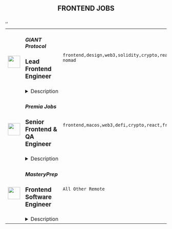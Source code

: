 <div align="center"><h2>FRONTEND JOBS</h2></div><table><tr>
                <td width="100" height="100" rowspan="2">
                    <img src="https://remoteok.com/assets/img/jobs/eff8deca4c4b388328a92536d71df4b01674890120.peg" width="38px" height="auto">
                </td>
                <td width="300">
                    <h5>GIANT Protocol</h5>
                    <h3>Lead Frontend Engineer</h3>
                </td>
                <td width="300">
                    <code>frontend,design,web3,solidity,crypto,react,support,software,code,web,scrum,financial,nosql,typescript,mobile,lead,junior,excel,telecom,go,engineer,backend,digital nomad</code>
                </td>
                <td width="200">
                <text>3 days ago</text>
                </td>
                <td width="100" rowspan="2">
                <a href="https://remoteOK.com/remote-jobs/remote-lead-frontend-engineer-giant-protocol-185695" align="right" target="_blank">Apply</a>
                </td>
            </tr>
            <tr>
                <td colspan="3">
                <details><summary>Description</summary>
                <div class="content-intro">
<p>The GIANT Protocol Foundation aims to empower the world to build a more open and inclusive internet. It created the GIANT Protocol to decentralize and democratize access to connectivity and financial services for all. Itâs a new web3 telecommunications layer that coordinates, tokenizes, and financializes ownership of the entire telecom ecosystem.</p>
<p>GIANT Connect is a consumer app powered by GIANT Protocol offering the most fun and rewarding way to stay connected to the Internet. Access inflight wifi on thousands of planes, mobile networks in 120 countries, and 68M free and premium wifi hotspots globally. Earn crypto rewards when you go online and when you donât.</p>
<p> </p>
</div><p> </p>
<h2><span style="font-weight:400;">Position Overview</span></h2>
<p><span style="font-weight:400;">We are looking for a seasoned frontend engineer, to join our growing team, who specializes in client side software application development - Single/multi page webapp, etc. with a passion for writing test-driven code. In this role you will be primarily working in </span><strong>React, Typescript </strong><span style="font-weight:400;">libraries/languages on existing code bases or creating new applications as required.</span></p>
<h2><span style="font-weight:400;">Responsibilities</span></h2>
<ul>
<li style="font-weight:400;"><span style="font-weight:400;">Build robust and scalable client side software and services in React, Typescript, etc.</span></li>
<li style="font-weight:400;"><span style="font-weight:400;">Help improve our code quality through writing unit and functional tests, improving coding standards and performing code reviews.</span></li>
<li style="font-weight:400;"><span style="font-weight:400;">Work with the product and design teams to understand business goals, end-user requirements and then translate that into a beautiful and efficient frontend application that will be used by millions of users.</span></li>
<li style="font-weight:400;"><span style="font-weight:400;">Work with backend engineers to integrate backend business logic, REST APIs with the frontend web apps/dapps. </span></li>
<li style="font-weight:400;"><span style="font-weight:400;">Integrate with web3 libraries and sdks like EtherJS, Polkadot{JS}, etc.</span></li>
<li style="font-weight:400;"><span style="font-weight:400;">Participate in brainstorming sessions and contribute ideas to improve our product and technology.</span></li>
<li style="font-weight:400;"><span style="font-weight:400;">Document decisions and its future impacts.</span></li>
<li style="font-weight:400;"><span style="font-weight:400;">Join sprints and scrum calls with our cross-regional team for successful delivery of product.</span></li>
<li style="font-weight:400;"><span style="font-weight:400;">Guide and mentor junior developers.</span></li>
</ul>
<h2><span style="font-weight:400;">Requirements/Skills</span></h2>
<ul>
<li style="font-weight:400;"><span style="font-weight:400;">5+ years of recent coding experience in writing React and Typescript web applications and/or dapps.</span></li>
<li style="font-weight:400;"><span style="font-weight:400;">Experience working with NoSQL databases like MongoDB.</span></li>
<li style="font-weight:400;"><span style="font-weight:400;">Solid software design knowledge â you should know how to create software thatâs extensible, reusable and meets desired architectural objectives.</span></li>
<li style="font-weight:400;"><span style="font-weight:400;">Passionate about solving complex problems and take pride in their code and development standards.</span></li>
<li style="font-weight:400;"><span style="font-weight:400;">Effective communication skills: Regularly achieve consensus with peers, and provide clear status updates.</span></li>
<li style="font-weight:400;"><span style="font-weight:400;">Ability to work independently and in a team environment.</span></li>
</ul>
<h2><span style="font-weight:400;">Bonus skills</span></h2>
<ul>
<li style="font-weight:400;"><span style="font-weight:400;">Experience with full stack development</span></li>
<li style="font-weight:400;"><span style="font-weight:400;">Experience developing Solidity smart contracts </span></li>
<li style="font-weight:400;"><span style="font-weight:400;">Familiarity with blockchain and web3 technologies</span></li>
</ul><div class="content-conclusion">
<h3><strong>Company Values</strong></h3>
<p><strong>Thinking in possibilities</strong><span style="font-weight:400;">: We realize that most see the world in terms of what is not possible. We believe the future is made by those who see what </span><em><span style="font-weight:400;">is</span></em><span style="font-weight:400;"> possible. Seeing a path of possibilities requires intellectual curiosity, dedication, and diligence. We are big thinkers and believers but also pragmatists, focused on relentless execution.</span></p>
<p><strong>Integrity of word, thought, and action</strong><span style="font-weight:400;">: Integrity is what is behind our words, thoughts, and </span><span style="font-weight:400;">actions. We help ourselves and others to stay true to why we do things so we can align, </span><span style="font-weight:400;">together, for the highest purpose.</span></p>
<p><strong>Diversity of perspectives:</strong><span style="font-weight:400;"> A good discussion is one that ends with all participants feeling </span><span style="font-weight:400;">that the other participants understood them, even if they had different ideas. This requires trust, </span><span style="font-weight:400;">vulnerability, and compassion. We believe organizations where people can truly co-create will </span><span style="font-weight:400;">thrive.</span></p>
<p><strong>Winning with purpose: </strong><span style="font-weight:400;">We are mission focused and realize that winning is a requirement to </span><span style="font-weight:400;">achieve lasting change that benefits everyone. Even though we love to compete, we understand that winning is not the same as success, but is needed to succeed.</span></p>
<p><strong>Ownership is key:</strong><span style="font-weight:400;"> When we own our successes, failures, best qualities, and flaws, we can truly work in a team, as a team. Ownership unlocks greatness as a team because it </span><span style="font-weight:400;">enables us to support and be supported.</span></p>
<p><strong>The excellence of being:</strong><span style="font-weight:400;"> Excellence is an expression of beingâof what we want for ourselves </span><span style="font-weight:400;">and others. It is passion turned into action. We share a desire to learn and excel while being </span><span style="font-weight:400;">comfortable with failing. Excellence comes when weâre courageously open about what we </span><span style="font-weight:400;">desire for this world.</span></p>
<p><strong>Unity in consciousness:</strong><span style="font-weight:400;"> We understand that we are all one. We are all working towards moving humanity forward in unique ways. We firmly believe that there is infinitely more that unites us than divides us, and our work is to bring that out in the world.</span></p>
<h3><strong>Benefits:</strong></h3>
<ul>
<li style="font-weight:400;"><span style="font-weight:400;">Competitive salary with generous token plan</span></li>
<li style="font-weight:400;"><span style="font-weight:400;">Unlimited PTO and flexible remote options</span></li>
<li style="font-weight:400;"><span style="font-weight:400;">Health benefits: medical, dental, vision, EAP, virtual medicine, and more </span></li>
<li style="font-weight:400;"><span style="font-weight:400;">401k with company match</span></li>
<li style="font-weight:400;"><span style="font-weight:400;">Annual professional development budget</span></li>
</ul>
</div><br/><br/>Please mention the word **REVEL** and tag RNS4xODEuODEuNQ== when applying to show you read the job post completely (#RNS4xODEuODEuNQ==). This is a beta feature to avoid spam applicants. Companies can search these words to find applicants that read this and see they're human.
                </details>
                </td>
            </tr>,<tr>
                <td width="100" height="100" rowspan="2">
                    <img src="https://remoteok.com/assets/img/jobs/63013601bf00f5ea722c496e44c49c941674803739.peg" width="38px" height="auto">
                </td>
                <td width="300">
                    <h5>Premia Jobs</h5>
                    <h3>Senior Frontend & QA Engineer</h3>
                </td>
                <td width="300">
                    <code>frontend,macos,web3,defi,crypto,react,front-end,architect,technical,testing,test,web,qa,financial,css,senior,analytics,engineer,engineering</code>
                </td>
                <td width="200">
                <text>4 days ago</text>
                </td>
                <td width="100" rowspan="2">
                <a href="https://remoteOK.com/remote-jobs/remote-senior-frontend-qa-engineer-premia-jobs-185204" align="right" target="_blank">Apply</a>
                </td>
            </tr>
            <tr>
                <td colspan="3">
                <details><summary>Description</summary>
                <div>Senior Frontend & QA Engineer - Remote</div><div><br></div><div>Premia is a decentralized options platform connecting traders and liquidity providers of all backgrounds.  Offering non-custodial options to hedge, speculate, or earn yield on your digital assets.Â  Premia offers first of its kind automated market maker solutions in the DeFi space for Options Contracts through our use of Smart Liquidity Pools and Dynamic Pricing.Â  Premia enables best-in-class pricing based on market volatility, providing fully-featured peer-to-pool trading and capital efficiency to DeFi options.</div><div>Â </div><div>We are one of the smallest and most impactful teams in crypto. We are a globally distributed organization, with all positions being fully remote.</div><div>Â </div><div>Weâre looking for a passionate, self-motivated engineer to help us build the next generation of financial products. As a dedicated Engineering hire, you will gain ownership over our existing suite of web products, as well as the ability to influence the creation, design, and execution of future products. You will be responsible for ensuring a consistent, high-quality user experience across trading interfaces, data-heavy analytics pages, documentation portals, subgraph on <a href="https://thegraph.com/explorer" class="postings-link" rel="noopener noreferrer nofollow">The Graph</a> and more.</div><div><br></div><div><b>Who are you?</b></div><div><br></div><div><span style="font-size:11pt;">A senior-level front-end engineer (JS/TS + React veteran) with a passion for smashing bugs who is also native to the crypto space. You can write and speak fluent English and have great communication skills.</span></div><div><br></div><div><span style="font-size:11pt;">You love debugging, you like doing detective work to figure out the cause of the problem and ultimately resolving it.Â </span></div><div><br></div><div><span style="font-size:11pt;">You have experience and are culturally aligned with fast-moving small teams. You have worked at remote (globally distributed) startups before. </span></div><div><br></div><div><span style="font-size:11pt;">You are self-driven, are comfortable wearing many hats, can ship patches and features swiftly when needed. You can identify company priorities, own them, and iterate quickly to ship the best solution.</span></div><div><br></div><div><b>The Role:</b></div><div><br></div><div><span style="font-size:11pt;">Senior engineers are expected to take big complex tasks single-handedly.Â </span></div><div><br></div><div><span style="font-size:11pt;">As a Senior frontend + QA engineer you will be the bridge between bug reporting and bug termination. You will manage several communication channels as well as our bug reporting process to make sure all QA tasks are correctly prioritized and executed.Â </span></div><div><br></div><div><span style="font-size:11pt;">You will work closely with both the Front-end team and the QA team to help build and maintain react components, as well as helping shape our automated testing pipelines. </span></div><div><br></div><div><b>Responsibilities</b></div><div><span style="font-size:11pt;">As a Web3 Architect you will:</span></div><div>
<span style="font-size:14.6667px;">-</span><span style="font-size:11pt;">Create and document automated and manual test plans and procedures</span>
</div><div>
<span style="font-size:14.6667px;">-</span><span style="font-size:11pt;">Configure and set up testing environments</span>
</div><div>
<span style="font-size:14.6667px;">-</span><span style="font-size:11pt;">Implement, run, and monitor automated tests</span>
</div><div>
<span style="font-size:14.6667px;">-</span><span style="font-size:11pt;">Write scripts in the language of your choice that can help us improve the QA process</span>
</div><div>
<span style="font-size:14.6667px;">-</span><span style="font-size:11pt;">Onboard new individuals into the Web3 Architecture team</span>
</div><div>
<span style="font-size:14.6667px;">-</span><span style="font-size:11pt;">Mentor team members to refine their technical and architectural skills</span>
</div><div>
<span style="font-size:14.6667px;">-</span><span style="font-size:11pt;">Build, test, and ship features, patches, and updates to our web app</span>
</div><div>
<span style="font-size:14.6667px;">-</span><span style="font-size:11pt;">Collaborate with the team and cross-functional partners on all aspects of product development</span>
</div><div>
<span style="font-size:14.6667px;">-</span><span style="font-size:11pt;">Identify and advocate for team-wide areas of improvement and best practices</span>
</div><div><br></div><div><b>Requirements</b></div><div>
<span style="font-size:14.6667px;">-</span><span style="font-size:11pt;">At least 3 years with </span><b><span style="font-size:11pt;">JS/TS + React</span></b>
</div><div>
<span style="font-size:14.6667px;">-</span><span style="font-size:11pt;">At least 3 years of TDD with extensive experience in designing manual tests</span>
</div><div>
<span style="font-size:14.6667px;">-</span><span style="font-size:11pt;">Extensive experience with CSS libraries (</span><b><span style="font-size:11pt;">MUI</span></b><span style="font-size:11pt;">Â </span><span style="font-size:14.6667px;">preferred</span><span style="font-size:11pt;">)</span>
</div><div>
<span style="font-size:14.6667px;">-</span><span style="font-size:11pt;">Outstanding communication skills</span>
</div><div>
<span style="font-size:14.6667px;">-</span><span style="font-size:11pt;">Some experience with crypto is required</span>
</div><div>
<span style="font-size:14.6667px;">-</span><span style="font-size:11pt;">Fluency with different operating systems (Linux, MacOS etc.)</span>
</div><div>
<span style="font-size:14.6667px;">-</span><span style="font-size:11pt;">Experience with multiple browsers (Brave, Firefox, Safari, Chrome)</span>
</div><div>
<span style="font-size:14.6667px;">-</span><span style="font-size:11pt;">(Nice to have) Experience with web wallets such as </span><b><span style="font-size:11pt;">Metamask</span></b><span style="font-size:11pt;"> and </span><b><span style="font-size:11pt;">WalletConnect</span></b>
</div><div>
<span style="font-size:14.6667px;">-</span><span style="font-size:11pt;">(Nice to have) Experience with </span><b><span style="font-size:11pt;"><a href="http://ethers.js" rel="noopener noreferrer nofollow">ethers.js</a></span></b><span style="font-size:11pt;"> or </span><b><span style="font-size:11pt;"><a href="http://web3.js" rel="noopener noreferrer nofollow">web3.js</a></span></b><span style="font-size:11pt;"> libraries</span>
</div><div>
<span style="font-size:14.6667px;">-</span><span style="font-size:11pt;">(Nice to have) Experience with CI/CD tools (</span><b><span style="font-size:11pt;">Github Actions</span></b><span style="font-size:11pt;">Â </span><span style="font-size:14.6667px;">preferred</span><span style="font-size:11pt;">)</span>
</div><div>
<span style="font-size:14.6667px;">-</span><span style="font-size:11pt;">(Nice to have) Experience with automation tools (</span><b><span style="font-size:11pt;">Playwright</span></b><span style="font-size:11pt;">Â </span><span style="font-size:14.6667px;">preferred</span><span style="font-size:11pt;">)</span>
</div><div>
<span style="font-size:14.6667px;">-</span><span style="font-size:11pt;">(Nice to have) Experience with Discord and Discord web hooks. </span>
</div><div><b>Benefits</b></div><div>Work from anywhere (Remote first), Flexible working hours, Flexible vacation policy, Competitive Salary + Token bonus (portion or all can be paid in Crypto).Â  Premia is committed to a diverse and inclusive workplace and is an equal opportunity employer. We do not discriminate on the basis of race, national origin, gender, gender identity, sexual orientation, protected veteran status, disability, age, or other legally protected status.</div><div><br></div><div>Premia welcomes all qualified persons to apply. Compensation will be competitive and commensurate with experience. This is a full time role.</div><div><br></div><div>To find out more you can view their website at <a href="https://premia.finance/" class="postings-link" rel="noopener noreferrer nofollow">https://premia.finance/</a>
</div><br/><br/>Please mention the word **LUSH** and tag RNS4xODEuODEuNQ== when applying to show you read the job post completely (#RNS4xODEuODEuNQ==). This is a beta feature to avoid spam applicants. Companies can search these words to find applicants that read this and see they're human.
                </details>
                </td>
            </tr>,<tr>
                <td width="100" height="100" rowspan="2">
                    <img src="https://wwr-pro.s3.amazonaws.com/logos/0083/6003/logo.gif" width="38px" height="auto">
                </td>
                <td width="300">
                    <h5>MasteryPrep</h5>
                    <h3> Frontend Software Engineer</h3>
                </td>
                <td width="300">
                    <code>All Other Remote</code>
                </td>
                <td width="200">
                <text>6 days ago</text>
                </td>
                <td width="100" rowspan="2">
                <a href="https://weworkremotely.com/listings/masteryprep-frontend-software-engineer-1" align="right" target="_blank">Apply</a>
                </td>
            </tr>
            <tr>
                <td colspan="3">
                <details><summary>Description</summary>
                <img src="https://we-work-remotely.imgix.net/logos/0083/6003/logo.gif?ixlib=rails-4.0.0&w=50&h=50&dpr=2&fit=fill&auto=compress" />

<p>
  <strong>Headquarters:</strong> Baton Rouge, Louisiana, United States
    <br /><strong>URL:</strong> <a href="http://www.masteryprep.com">http://www.masteryprep.com</a>
</p>

<p><strong>About the Opportunity</strong></p>
<p>MasteryPrep is assembling an onshore development team to work exclusively on "greenfield" initiatives. We are looking for talented software engineers to help us level the playing field in education by building the most effective test preparation available, bar none. We believe that the best way to build this experience is by creating a diverse team of people from different backgrounds, races, religions, genders, sexual orientations, ages, and experiences. The team we are building must be aligned to our core values of:</p>
<ul> <li> <strong>Go pro.</strong> Or go home. Get better than the best.</li> <li> <strong>Do right.</strong> Period.</li> <li> <strong>Make it happen.</strong> Excuses never built anything.</li> <li> <strong>Make it awesome.</strong> There is no equality without quality.</li> <li> <strong>Customers are forever.</strong> This company is for them.</li> </ul>
<p><strong>Requirements</strong></p>
<p><strong>About the Role</strong></p>
<p>As a Frontend Software Engineer, you will be responsible for—but not limited to—implementation, testing, and partnering with our product, operations, and support teams. Building great products is a highly collaborative effort, so it's essential that you are a team player with solid communication skills.</p>
<p><br></p>
<p><strong>Success criteria:</strong></p>
<ul> <li>You work collaboratively and respectfully with cross-functional teams to design cutting edge education products that change the world</li> <li>You propose innovative and creative ideas to solve tough engineering challenges that scale</li> <li>You raise the bar on quality, testing, and performance to ensure the product reliably performs</li> <li>You help identify and implement best practices and standards throughout the code and our processes</li> <li>You own quality issues and failures and work to actively resolve them with a sense of urgency</li> <li>You constantly strive to build an inclusive, supportive, and positive work environment</li> </ul>
<p><strong>Our development environment:</strong></p>
<ul> <li>React</li> <li>Typescript</li> <li>Mocha</li> <li>Cypress</li> <li>Storybook</li> <li>Material UI</li> <li>Lerna</li> <li>GraphQL</li> <li>Google App Engine</li> <li>Google Cloud Run</li> <li>Google Cloud Functions</li> <li>Google Compute Engine</li> <li>Google Firestore</li> <li>Google BigQuery</li> <li>Postgres</li> <li>GitLab</li> </ul>
<p><strong>Integrated 3rd Party Solutions:</strong></p>
<ul> <li>Mux</li> <li>DocRaptor</li> <li>Wistia</li> <li>Schoology</li> <li>Classlink</li> <li>Clever</li> <li>Google Analytics</li> <li>NewRelic</li> </ul>
<p><strong>What you will be building</strong></p>
<p>While support and maintenance for existing platforms may be required from time to time, this role will primarily focus on our "greenfield" initiatives. MasteryPrep is wholly committed to building cutting-edge technology solutions to level the playing field for education. These solutions will include innovative use of video streaming, 2D/3D interactions, and real-time collaborative systems at scale. Our platform has to scale to support interactions in hundreds of live classrooms with up to 250+ students in a single class. This is not a job for the faint of heart. However, if projects and challenges of this scale excite you, then you may be the right fit for the role.</p>
<p>We look forward to hearing from you.</p>
<p><strong>Benefits</strong></p>
<ul> <li>100% Remote</li> <li>Flex work hours</li> <li>Full Medical, Dental and Vision with HSA eligibility</li> <li>401K with company contribution</li> <li>Salary $150K+</li> </ul>
<p><strong>About MasteryPrep</strong></p>
<p>Did you know that nearly 90% of low-income students graduate high school without a college-ready ACT or SAT score? We're here to change that.</p>
<p>MasteryPrep's mission is to level the college admissions playing field by helping all students access the most effective ACT and SAT prep programs on the market. Unlike traditional prep, MasteryPrep works even for students who struggle with tests, and through our partnerships with school districts, is provided at no cost to students or their families.</p>
<p>So far, over 1 million students have benefitted from our programs, and we're just getting started. We need your help!</p>
<p>Join a diverse, high-energy, mission-driven team that is genuinely making an impact and strives to be on the cutting edge of making education technology work in the classroom.</p>
<p>MasteryPrep is one of the fastest-growing ed-tech companies in the country:</p>
<ul> <li>Inc. 5000 four years in a row</li> <li>Entrepreneur 360 Company</li> <li>Louisiana Growth Leader, 2020 and 2021</li> <li>Council for Opportunity in Education Preferred Provider of ACT &amp; SAT Prep</li> <li>#1 Provider of ACT Preparation (&gt;5% of all U.S. test-takers)</li> </ul>
<p>Our diverse team consists of compassionate, intelligent, and highly energetic individuals. Remote team members are connected to the whole through appropriate touch-points, support, and partnerships.</p>
<p>We invest in our team. Come grow with us!</p>

<p><strong>To apply:</strong> <a href="https://weworkremotely.com/remote-jobs/masteryprep-frontend-software-engineer-1">https://weworkremotely.com/remote-jobs/masteryprep-frontend-software-engineer-1</a></p>

                </details>
                </td>
            </tr>,<tr>
                <td width="100" height="100" rowspan="2">
                    <img src="https://wwr-pro.s3.amazonaws.com/logos/0083/5763/logo.gif" width="38px" height="auto">
                </td>
                <td width="300">
                    <h5>Contra</h5>
                    <h3> Frontend Engineer at Contra</h3>
                </td>
                <td width="300">
                    <code>Front-End Programming</code>
                </td>
                <td width="200">
                <text>11 days ago</text>
                </td>
                <td width="100" rowspan="2">
                <a href="https://weworkremotely.com/remote-jobs/contra-frontend-engineer-at-contra" align="right" target="_blank">Apply</a>
                </td>
            </tr>
            <tr>
                <td colspan="3">
                <details><summary>Description</summary>
                <img src="https://we-work-remotely.imgix.net/logos/0083/5763/logo.gif?ixlib=rails-4.0.0&w=50&h=50&dpr=2&fit=fill&auto=compress" />

<p>
  <strong>Headquarters:</strong> San Francisco
    <br /><strong>URL:</strong> <a href="http://www.contra.com">http://www.contra.com</a>
</p>

<div>Contra is looking for a talented front-end developer to build a couple marketing landing pages, including a redesigned contra.com homepage! These pages will be key conversion points to bring both Independents and Clients to Contra.<br><br>
</div><div>
<br>While this is a one-off project to build and launch a couple marketing landing pages, there is opportunity for expanded scope based on success in this first project.<br><br>
</div><div>
<br>This will require experience coding with React and you will be coordinating directly with Contra engineers throughout this project.<br><br><br>Project budget: $1000 - $5000</div>

<p><strong>To apply:</strong> <a href="https://weworkremotely.com/remote-jobs/contra-frontend-engineer-at-contra">https://weworkremotely.com/remote-jobs/contra-frontend-engineer-at-contra</a></p>

                </details>
                </td>
            </tr>,<tr>
                <td width="100" height="100" rowspan="2">
                    <img src="https://pbs.twimg.com/profile_images/1397471927132844033/jN-wuufb_400x400.jpg" width="38px" height="auto">
                </td>
                <td width="300">
                    <h5>Supabase</h5>
                    <h3>Frontend Engineer (marketing focus)</h3>
                </td>
                <td width="300">
                    <code></code>
                </td>
                <td width="200">
                <text>0 days ago</text>
                </td>
                <td width="100" rowspan="2">
                <a href="https://boards.greenhouse.io/supabase/jobs/4776924004" align="right" target="_blank">Apply</a>
                </td>
            </tr>
            <tr>
                <td colspan="3">
                <details><summary>Description</summary>
                
    <div class="content-intro"><p><img src="https://pbs.twimg.com/media/FIdU8GJWQAUGWRA?format=jpg&amp;name=small" alt="Join Supabase" width="680" height="453"></p></div>

    <p>We're looking for a frontend engineer to join our team to help change the way developers build their applications.</p>
<p>You'll be primarily responsible for growing and maintaining <a href="https://supabase.com/">https://supabase.com/</a>.</p>
<p>You'll be an indispensable part of the team. By working closely with our founders as well as our marketing, design, and front end teams, you'll be directly contributing to technical choices, building team culture and co authoring internal processes for a growing team.</p>
<p>This is an opportunity to truly take ownership and become a code owner, defining how it evolves, and how we can can scale our users, team, product and processes. A lot of job ads say this, but we truly mean it. Your role is to shape and implement the visual and interactive direction for the Supabase brand.</p>
<p>You care about attention to detail, the quality and robustness of code you write, but also about collaborating with others. Reviewing fairly, honestly and without ego other team member's work and helping them become the best they can be.</p>
<p>You've worked in multi disciplinary teams before, working with designers, developers, marketeers, customer support and sales staff. You communicate problems at high level and can convey your assumptions, issues and progress to others effectively and honestly. These are the key pieces of effective self-managing.</p>
<p><strong>What we need</strong></p>
<p>This role requires three critical attributes:</p>
<ol>
<li>Ability to deliver beautiful, <strong>polished</strong> interactive marketing visuals. For this role, we’re looking for someone who leans close to the front of the frontend —&nbsp;think: polish, animations, interactivity. You’ll ideally be pretty good in Figma and able to create your own designs (with the help of the design team). We’re not expecting that you’ll be a true designer, but you’ll ideally have a great design sense. We’re looking for someone who regularly spends time in DevTools inspecting the homepage of Stripe or Linear.</li>
<li>Ability to write great production <strong>React</strong> code. React is the language of your UI work. We’re looking for someone with a several years of production React experience at high user scale, and for user-facing applications. The latest with hooks and everything else in the ecosystem. Again, this role leans closer to the front of the frontend: we’re more interested in how you’ve used React to achieve an amazing visual experience than how you setup Redux to manage an app’s state. The more you know about React and the ecosystem the better, but this role skews heavily towards the visual/interactive.</li>
<li>Ability to <strong>self-manage</strong>. Every company will expect you to self-manage to some degree, but Supabase takes this to a new level. We are a flat, early-stage startup without a lot of structure. To thrive in this environment, you’ll need to be a motivated self-starter who is good working asynchronously across multiple teams. We’re looking for someone who will identify things that need improvement and put their heads down until it’s shipped.</li>
</ol>
<p><strong>Responsibilities</strong></p>
<ul>
<li>Build our marketing site (<a href="https://supabase.com">https://supabase.com</a>), iterating on existing pages and building great new landing/marketing pages.</li>
<li>Exploring and experiment with animation, canvas, 3D libraries to explore ideas.</li>
<li>Take ownership of the marketing frontend stack and config. Planning and iterating on it based on a roadmap that you have an active voice in moulding.</li>
<li>Build tools and sub-sites within the Supabase ecosystem, occasionally dog fooding our own work.</li>
<li>Interact with the wider developer community with blog posts, social media, Discord, Github; interacting with customers on a daily basis.</li>
<li>Improve the performance and quality of our code.</li>
<li>Be actively available and keen to work on other products within Supabase when needed. This would include the Docs website, the Dashboard, or any other properties, applying the same responsibilities of the above to it.</li>
</ul>
<p><strong>Must have requirements:</strong></p>
<ul>
<li>5+ years experience in web development (Javascript(ES6/ESNext), HTML, CSS), with focus on highly polished UI work</li>
<li>2+ years experience using modern React (functions, hooks, etc) in a production environment</li>
<li>Experience using a React UI library like Radix</li>
<li>Experience with design software (Figma, Sketch)</li>
<li>Willingness to work in an agile / “everything in flux” / “everyday changes” environment</li>
<li>Willingness to evolve and shape the development tools/stack</li>
<li>Fluent in the English language (majority of our internal communication is written)</li>
</ul>
<p><strong>Nice to haves:</strong></p>
<ul>
<li>Opinions and ideas on how to align teams to work effectively</li>
<li>Experience working on large projects, and the code and contribution complexities that come with it</li>
<li><strong>Figma:</strong> Experience integrating with Figma design tokens or the Figma api into a design system</li>
<li><strong>Accessibility:</strong> Experience building to a WCAG standard</li>
<li><strong>Typescript:</strong> we use Typescript everywhere, but this isn’t a dealbreaker. We’ll give the right candidate the opportunity to learn.</li>
<li><strong>Tailwind</strong>: we use Tailwind as our framework for applying styles across our apps. If you’ve got a ton of experience with another system, you’ll pick up Tailwind quickly.</li>
<li><strong>Next.JS</strong>: All of our apps are built on Next.JS. Experience with Next is a bonus, but if you know React really well, you’ll have no trouble learning Next.JS.</li>
<li><strong>PostgreSQL</strong>: Supabase is a Postgres company, any database experience would be an asset.</li>
</ul>
<p><strong>We offer:</strong></p>
<ul>
<li>100% remote work from anywhere in the world. No location-based adjustment to your salary.</li>
<li>Autonomous work. We work collaboratively on projects, but you set your own pace.</li>
<li>Health, Vision and Dental benefits. Supabase covers 100% of the cost for employees and 80% for dependents</li>
<li>Generous Tech Allowance for any office setup you need</li>
<li>Annual Education Allowance</li>
<li>Annually run off-sites.</li>
</ul>
<p>We are a fully remote and globally distributed team. We hire internationally, inside and outside of the United States. We have a global salary structure vs location based pay adjustments and highly appreciate compensation transparency initiatives. The estimated salary range for this role is: $139,000 - $164,000 USD.&nbsp;</p>

    

    <div class="content-conclusion"><h3>BUILD IN A WEEKEND. SCALE TO BILLIONS</h3>
<p>Supabase adds auth, realtime, and restful APIs to Postgres without a single line of code.</p>
<p>Each project within Supabase is an isolated&nbsp;Postgres cluster, allowing customers to scale independently, while still providing the features that you need to build: instant database setup, auth, row level security, realtime data streams, auto-generating APIs, and a simple to use web interface.</p>
<p>We are a fully remote company.</p>
<p>Key Tech: Javascript, Typescript, Go, Elixir, PostgREST (haskell), Postgres, Pulumi.</p>
<h3><a id="about-the-team" class="anchor"></a>About the team</h3>
<ul>
<li>We're a startup. It's unstructured.</li>
<li>Collectively founded more than a dozen venture-backed companies.</li>
<li>More than 10 different nationalities.</li>
<li>We deeply believe in <a href="https://supabase.com/blog/2022/03/25/should-i-open-source-my-company" target="_blank">the efficacy of collaborative open source</a>. We support existing communities and tools, rather than building "yet another xx".</li>
<li>We "dogfood" everything. If you use it in your project, we use it in Supabase.</li>
</ul>
<h2><a id="process" class="anchor"></a>Process</h2>
<ul>
<li>The entire process is fully remote and all communication will happen over email or via video chat.</li>
<li>Once you've submitted your application, the team will review your submission, and may reach out for a short screening interview over video call.</li>
<li>If you pass the screen you will be invited to up to four follow up interviews. The calls:
<ul>
<li>usually take between 20-45 minutes each depending on the interviewer.</li>
<li>are all 1:1.</li>
<li>will be with both founders, a member of either the growth or engineering team (depending on the role), and usually one other person from your immediate team or function.</li>
</ul>
</li>
<li>Once the interviews are over, the team will meet to discuss several roles and candidates and may:
<ul>
<li>ask one or two follow-up questions over email or a quick call.</li>
<li>go directly to making an offer.</li>
</ul>
</li>
</ul>
<h2>&nbsp;</h2></div>

                </details>
                </td>
            </tr>,<tr>
                <td width="100" height="100" rowspan="2">
                    <img src="https://pbs.twimg.com/profile_images/1445184469132926979/udMW3mSs_400x400.jpg" width="38px" height="auto">
                </td>
                <td width="300">
                    <h5>Slab</h5>
                    <h3>Senior Frontend Engineer</h3>
                </td>
                <td width="300">
                    <code></code>
                </td>
                <td width="200">
                <text>0 days ago</text>
                </td>
                <td width="100" rowspan="2">
                <a href="https://jobs.lever.co/slab/287fe35f-9e9d-4d5a-a2d5-d1d7fc67c347" align="right" target="_blank">Apply</a>
                </td>
            </tr>
            <tr>
                <td colspan="3">
                <details><summary>Description</summary>
                <div class="section page-centered" data-qa="job-description"><div><b style="font-size: 18px">About: </b></div><div><br></div><div>At&nbsp;<a href="https://slab.com/" class="postings-link">Slab</a>, we believe that knowledge is the foundation of any organization's success. When a team's collective knowledge is accessible, that team's potential is limitless. That's why we're making the workplace a source of learning and purpose through knowledge-sharing. Our product helps teams easily create, organize, and discover knowledge across the entire company, from non-technical to tech-savvy. Thousands of customers rely on Slab across their entire workforces, including Asana, Benchling, and Fivetran.</div><div><br></div><div>As a small product-focused company, you'll join a team of experienced engineers, working on shipping features that delight users, fixing issues that get in their way while keeping our codebase, infrastructure, and tooling modern and well-maintained. We are globally distributed, with processes that minimize meetings and overhead, letting makers build on the maker's schedule.</div></div><div class="section page-centered"><div><h3>Technologies we use</h3><ul class="posting-requirements plain-list"><ul><li>React + TypeScript + Sass</li><li>GraphQL + Apollo + Absinthe</li><li>Elixir + Phoenix</li><li>Postgres + Redis</li><li>Docker + Kubernetes</li><li>Google Cloud Platform </li></ul></ul></div></div><div class="section page-centered"><div><h3>Sound like you? </h3><ul class="posting-requirements plain-list"><ul><li>You have a strong technical background, with experience solving complex engineering challenges</li><li>You love delighting users with great product experiences and resolving issues that get in their way</li><li>You're curious to learn and demonstrate the ability to do so very quickly</li><li>You communicate with clearly and concisely, whether with teammates or users</li><li>You are self-motivated and possess a strong work ethic</li><li>You are passionate about knowledge-sharing and identify with Slab's mission and values</li></ul></ul></div></div><div class="section page-centered"><div><h3>What we value:</h3><ul class="posting-requirements plain-list"><ul><li><b>Stay lean</b>&nbsp;- We strive for the greatest possible impact with the fewest number of employees. We empower our teammates with the most leveraged tools and efficient processes.</li><li><b>Default to open</b>&nbsp;- We encourage and nurture open exchanges of knowledge and ideas — while acting with respect and regard for each other.</li><li><b>Think rigorously</b>&nbsp;- We act and execute after careful thought and examination of known information, while acknowledging the risks we accept in its absence.</li><li><b>Say no</b>&nbsp;- We aim to deliver exceptionally high value in a small set of focus areas. We willingly abstain from good ideas to give only the most promising paths the attention they deserve.</li><li><b>The best prevails</b>&nbsp;- Whether an idea or an individual, the best will rise to the top at Slab. Ideas we pursue can come from anywhere, and individuals gain responsibilities due to outperformance.</li><li><b>Global optimization</b>&nbsp;- We believe that our mission — to make the workplace a source of learning and purpose — is the ultimate priority, above any single project, team, or individual.</li></ul></ul></div></div><div class="section page-centered"><div><h3>Benefits:</h3><ul class="posting-requirements plain-list"><ul><li>Full health insurance (USA) or stipend (International)</li><li>Wellness &amp; remote work stipends</li><li>$5k workspace setup, renewed biannually</li><li>7-year options exercise window</li></ul></ul></div></div><!--[2022-11-28] [GOLD-2535] Remove payTransparencyV1 when feature flag is fully removed--><div class="section page-centered" data-qa="closing-description"><div><i>Slab is an equal opportunity employer. We welcome people of diverse backgrounds, experiences, and perspectives.</i></div></div><div class="section page-centered last-section-apply" data-qa="btn-apply-bottom"><a class="postings-btn template-btn-submit hex-color" data-qa="show-page-apply" href="https://jobs.lever.co/slab/287fe35f-9e9d-4d5a-a2d5-d1d7fc67c347/apply">Apply for this job</a></div>
                </details>
                </td>
            </tr></table>